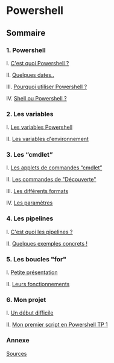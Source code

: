 # Powershell
## Sommaire 
### 1. Powershell
I. [C'est quoi Powershell ?](https://github.com/EnzoooPNT/Powershell/blob/main/Powershell/histoire.md)

II. [Quelques dates..](https://github.com/EnzoooPNT/Powershell/blob/main/Powershell/dates.md)

III. [Pourquoi utiliser Powershell ?](https://github.com/EnzoooPNT/Powershell/blob/main/Powershell/utilisation.md)

IV. [Shell ou Powershell ?](https://github.com/EnzoooPNT/Powershell/blob/main/Powershell/ShellPowershell.md)

### 2. Les variables
I. [Les variables Powershell](https://github.com/EnzoooPNT/Powershell/blob/main/Les%20variables/LesVariables.md)

II. [Les variables d'environnement ](https://github.com/EnzoooPNT/Powershell/blob/main/Les%20variables/variables%20d'environnements.md)

### 3. Les “cmdlet”
I. [Les applets de commandes “cmdlet”](https://github.com/EnzoooPNT/Powershell/blob/main/Les%20CMDLET/Lesappletsdecommandescmdlet.md)

II. [Les commandes de "Découverte"](https://github.com/EnzoooPNT/Powershell/blob/main/Les%20CMDLET/commandesDécouverte.md)

III. [Les différents formats](https://github.com/EnzoooPNT/Powershell/blob/main/Les%20CMDLET/Formatcmdlet.md)

IV. [Les paramètres](https://github.com/EnzoooPNT/Powershell/blob/main/Les%20CMDLET/paramètrecmdlet.md)

### 4. Les pipelines

I. [C'est quoi les pipelines ?](https://github.com/EnzoooPNT/Powershell/blob/main/Les%20pipelines/lespipelineC'estquoi.md)

II. [Quelques exemples concrets !](https://github.com/EnzoooPNT/Powershell/blob/main/Les%20pipelines/sansetavecpipelines.md)

### 5. Les boucles "for"

I. [Petite présentation](https://github.com/EnzoooPNT/Powershell/blob/main/Les%20boucles%20%22for%22/PetitePrésentation.md)

II. [Leurs fonctionnements](https://github.com/EnzoooPNT/Powershell/blob/main/Les%20boucles%20%22for%22/fonctionnementbouclesfor.md)

### 6. Mon projet
I. [Un début difficile](https://github.com/EnzoooPNT/Powershell/blob/main/Mon%20projet/DébutDifficile.md)

II. [Mon premier script en Powershell TP 1](https://github.com/EnzoooPNT/Powershell/blob/main/Mon%20projet/Script%201%20TP%20powershell.ps1)

### Annexe

[Sources]()

